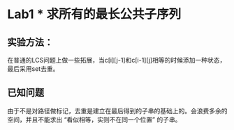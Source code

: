 Lab1 * 求所有的最长公共子序列
===

## 实验方法：
在普通的LCS问题上做一些拓展，当c[i][j-1]和c[i-1][j]相等的时候添加一种状态，最后采用set去重。

## 已知问题
由于不是对路径做标记，去重是建立在最后得到的子串的基础上的。会浪费多余的空间，并且不能求出 “看似相等，实则不在同一个位置” 的子串。